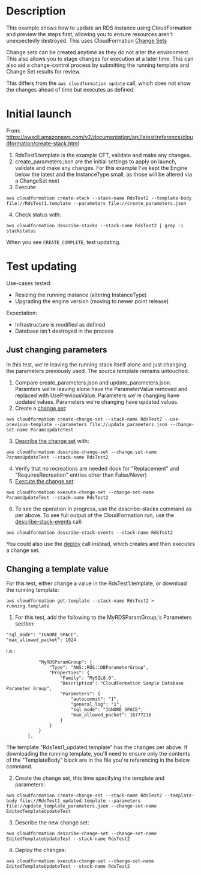 # Description

This example shows how to update an RDS instance using CloudFormation and preview the steps first, allowing you to ensure resources aren't unexpectedly destroyed. This uses CloudFormation [Change Sets](https://docs.aws.amazon.com/AWSCloudFormation/latest/UserGuide/using-cfn-updating-stacks-changesets.html)

Change sets can be created anytime as they do not alter the environment. This also allows you to stage changes for execution at a later time. This can also aid a change-control process by submitting the running template and Change Set results for review.

This differs from the `aws cloudformation update` call, which does not show the changes ahead of time but executes as defined.

# Initial launch
From: https://awscli.amazonaws.com/v2/documentation/api/latest/reference/cloudformation/create-stack.html

1. RdsTest1.template is the example CFT, validate and make any changes.
2. create_parameters.json are the initial settings to apply on launch, validate and make any changes. For this example I've kept the Engine below the latest and the InstanceType small, as those will be altered via a ChangeSet next
3. Execute:

```
aws cloudformation create-stack --stack-name RdsTest2 --template-body file://RdsTest1.template --parameters file://create_parameters.json
```

4. Check status with:

```
aws cloudformation describe-stacks --stack-name RdsTest2 | grep -i stackstatus
```

When you see `CREATE_COMPLETE`, test updating.

# Test updating

Use-cases tested:
- Resizing the running instance (altering InstanceType)
- Upgrading the engine version (moving to newer point release)

Expectation:
- Infrastructure is modified as defined
- Database isn't destroyed in the process

## Just changing parameters

In this test, we're leaving the running stack itself alone and just changing the parameters previously used. The source template remains untouched.

1. Compare create_parameters.json and update_parameters.json. Paramters we're leaving alone have the ParameterValue removed and replaced with UsePreviousValue. Parameters we're changing have updated values. Parameters we're changing have updated values.
2. Create a [change set](https://awscli.amazonaws.com/v2/documentation/api/latest/reference/cloudformation/create-change-set.html):

```
aws cloudformation create-change-set --stack-name RdsTest2 --use-previous-template --parameters file://update_parameters.json --change-set-name ParamsUpdateTest
```

3. [Describe the change set](https://awscli.amazonaws.com/v2/documentation/api/latest/reference/cloudformation/describe-change-set.html) with:

```
aws cloudformation describe-change-set --change-set-name ParamsUpdateTest --stack-name RdsTest2
```

4. Verify that no recreations are needed (look for "Replacement" and "RequiresRecreation" entries other than False/Never)
5. [Execute the change set](https://awscli.amazonaws.com/v2/documentation/api/latest/reference/cloudformation/execute-change-set.html):

```
aws cloudformation execute-change-set --change-set-name ParamsUpdateTest --stack-name RdsTest2
```

6. To see the operation in progress, use the describe-stacks command as per above. To see full output of the CloudFormation run, use the [describe-stack-events](https://awscli.amazonaws.com/v2/documentation/api/latest/reference/cloudformation/describe-stack-events.html) call:

```
aws cloudformation describe-stack-events --stack-name RdsTest2
```

You could also use the [deploy](https://awscli.amazonaws.com/v2/documentation/api/latest/reference/cloudformation/deploy.html) call instead, which creates and then executes a change set.

## Changing a template value

For this test, either change a value in the RdsTest1.template, or download the running template:

```
aws cloudformation get-template --stack-name RdsTest2 > running.template
```

1. For this test, add the following to the MyRDSParamGroup,'s Parameters section:

```
"sql_mode": "IGNORE_SPACE",
"max_allowed_packet": 1024
```

i.e.:

```
            "MyRDSParamGroup": {
                "Type": "AWS::RDS::DBParameterGroup",
                "Properties": {
                    "Family": "MySQL8.0",
                    "Description": "CloudFormation Sample Database Parameter Group",
                    "Parameters": {
                        "autocommit": "1",
                        "general_log": "1",
                        "sql_mode": "IGNORE_SPACE",
                        "max_allowed_packet": 16777216
                    }
                }
            }
        },

```

The template "RdsTest1_updated.template" has the changes per above. If downloading the running template, you'll need to ensure only the contents of the "TemplateBody" block are in the file you're referencing in the below command.

2. Create the change set, this time specifying the template and parameters:

```
aws cloudformation create-change-set --stack-name RdsTest2 --template-body file://RdsTest1_updated.template --parameters file://update_template_parameters.json --change-set-name EditedTemplateUpdateTest
```

3. Describe the new change set:

```
aws cloudformation describe-change-set --change-set-name EditedTemplateUpdateTest --stack-name RdsTest2
```

4. Deploy the changes:

```
aws cloudformation execute-change-set --change-set-name EditedTemplateUpdateTest --stack-name RdsTest2
```